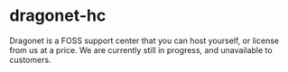 # dragonet-hc
Dragonet is a FOSS support center that you can host yourself, or license from us at a price. We are currently still in progress, and unavailable to customers.
